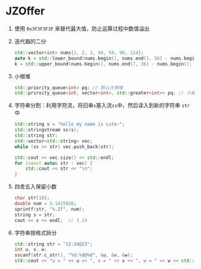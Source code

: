 # JZOffer

1. 使用 `0x3F3F3F3F` 来替代最大值，防止运算过程中数值溢出
2. 迭代器的二分

    ```cpp
    std::vector<int> nums{1, 2, 3, 44, 54, 96, 124};
    auto k = std::lower_bound(nums.begin(), nums.end(), 56) - nums.begin();  // k = 5
    k = std::upper_bound(nums.begin(), nums.end(), 36) - nums.begin();  // k = 3
    ```

3. 小根堆

    ```cpp
    std::priority_queue<int> pq; // 默认大根堆
    std::priroity_queue<int, vector<int>, std::greater<int>> pq; // 小根堆
    ```

4. 字符串分割：利用字符流，将旧串`s`塞入流`ss`中，然后读入到新的字符串 `str` 中

    ```cpp
    std::string s = "hello my name is Lute~";
    std::stringstream ss(s);
    std::string str;
    std::vector<std::string> vec;
    while (ss >> str) vec.push_back(str);

    std::cout << vec.size() << std::endl;
    for (const auto& str : vec) {
        std::cout << str << "\n";
    } 
    ```

5. 四舍五入保留小数

    ```cpp
    char str[10];
    double num = 3.1415926;
    sprintf(str, "%.2f", num);
    string s = str;
    cout << s << endl;  // 3.14
    ```

6. 字符串按格式拆分

    ```cpp
    std::string str = "12:34@23";
    int u, v, w;
    sscanf(str.c_str(), "%d:%d@%d", &u, &v, &w);
    std::cout << "u = " << u << ", v = " << v << ", w = " << w << std::endl; // u = 12, v = 34, w = 23
    ```
